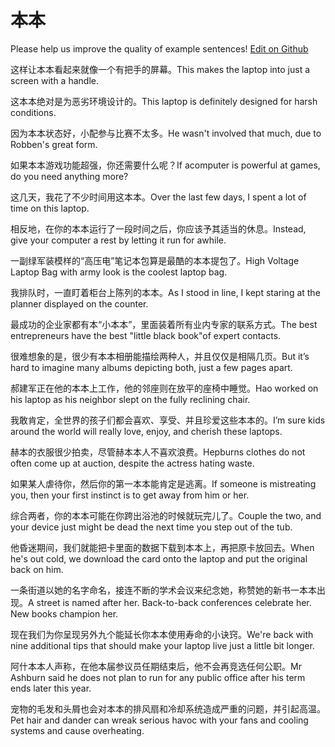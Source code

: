 # 本本

Please help us improve the quality of example sentences! [Edit on Github](https://github.com/jiyushe/jiyu-example-sentence-source/blob/main/chinese/benben.md)

<p><span class="chinese">这样让本本看起来就像一个有把手的屏幕。</span><span class="english">This makes the laptop into just a screen with a handle.</span></p>

<p><span class="chinese">这本本绝对是为恶劣环境设计的。</span><span class="english">This laptop is definitely designed for harsh conditions.</span></p>

<p><span class="chinese">因为本本状态好，小配参与比赛不太多。</span><span class="english">He wasn't involved that much, due to Robben's great form.</span></p>

<p><span class="chinese">如果本本游戏功能超强，你还需要什么呢？</span><span class="english">If acomputer is powerful at games, do you need anything more?</span></p>

<p><span class="chinese">这几天，我花了不少时间用这本本。</span><span class="english">Over the last few days, I spent a lot of time on this laptop.</span></p>

<p><span class="chinese">相反地，在你的本本运行了一段时间之后，你应该予其适当的休息。</span><span class="english">Instead, give your computer a rest by letting it run for awhile.</span></p>

<p><span class="chinese">一副绿军装模样的“高压电”笔记本包算是最酷的本本提包了。</span><span class="english">High Voltage Laptop Bag with army look is the coolest laptop bag.</span></p>

<p><span class="chinese">我排队时，一直盯着柜台上陈列的本本。</span><span class="english">As I stood in line, I kept staring at the planner displayed on the counter.</span></p>

<p><span class="chinese">最成功的企业家都有本“小本本”，里面装着所有业内专家的联系方式。</span><span class="english">The best entrepreneurs have the best "little black book"of expert contacts.</span></p>

<p><span class="chinese">很难想象的是，很少有本本相册能描绘两种人，并且仅仅是相隔几页。</span><span class="english">But it’s hard to imagine many albums depicting both, just a few pages apart.</span></p>

<p><span class="chinese">郝建军正在他的本本上工作，他的邻座则在放平的座椅中睡觉。</span><span class="english">Hao worked on his laptop as his neighbor slept on the fully reclining chair.</span></p>

<p><span class="chinese">我敢肯定，全世界的孩子们都会喜欢、享受、并且珍爱这些本本的。</span><span class="english">I’m sure kids around the world will really love, enjoy, and cherish these laptops.</span></p>

<p><span class="chinese">赫本的衣服很少拍卖，尽管赫本本人不喜欢浪费。</span><span class="english">Hepburns clothes do not often come up at auction, despite the actress hating waste.</span></p>

<p><span class="chinese">如果某人虐待你，然后你的第一本本能肯定是逃离。</span><span class="english">If someone is mistreating you, then your first instinct is to get away from him or her.</span></p>

<p><span class="chinese">综合两者，你的本本可能在你跨出浴池的时候就玩完儿了。</span><span class="english">Couple the two, and your device just might be dead the next time you step out of the tub.</span></p>

<p><span class="chinese">他昏迷期间，我们就能把卡里面的数据下载到本本上，再把原卡放回去。</span><span class="english">When he's out cold, we download the card onto the laptop and put the original back on him.</span></p>

<p><span class="chinese">一条街道以她的名字命名，接连不断的学术会议来纪念她，称赞她的新书一本本出现。</span><span class="english">A street is named after her. Back-to-back conferences celebrate her. New books champion her.</span></p>

<p><span class="chinese">现在我们为你呈现另外九个能延长你本本使用寿命的小诀窍。</span><span class="english">We're back with nine additional tips that should make your laptop live just a little bit longer.</span></p>

<p><span class="chinese">阿什本本人声称，在他本届参议员任期结束后，他不会再竞选任何公职。</span><span class="english">Mr Ashburn said he does not plan to run for any public office after his term ends later this year.</span></p>

<p><span class="chinese">宠物的毛发和头屑也会对本本的排风扇和冷却系统造成严重的问题，并引起高温。</span><span class="english">Pet hair and dander can wreak serious havoc with your fans and cooling systems and cause overheating.</span></p>

